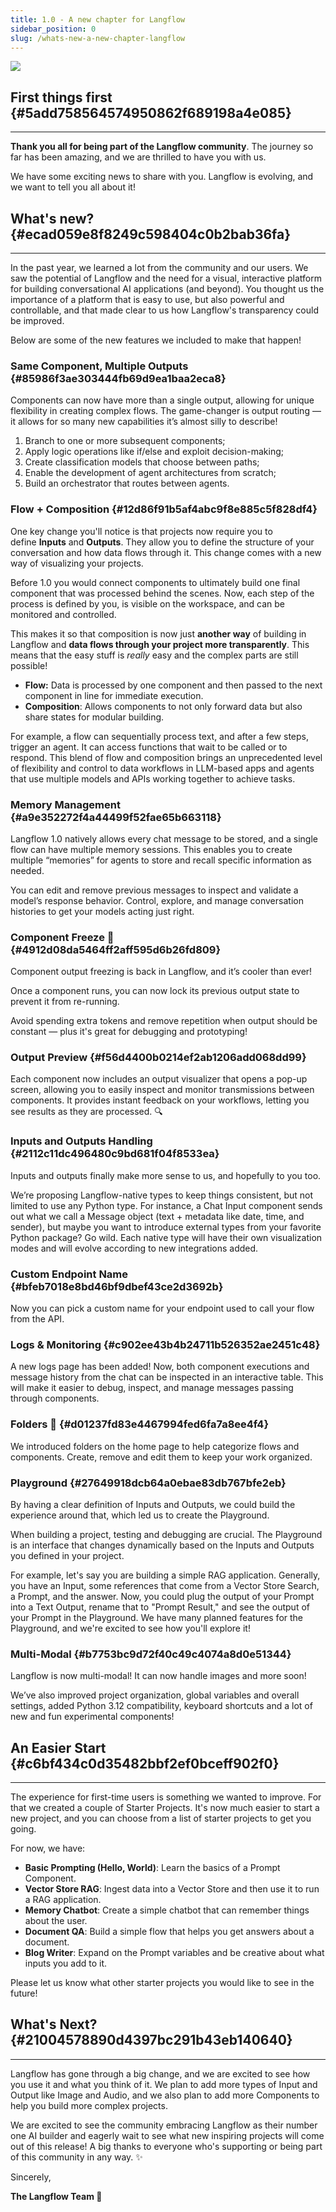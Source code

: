 ```yaml
---
title: 1.0 - A new chapter for Langflow
sidebar_position: 0
slug: /whats-new-a-new-chapter-langflow
---
```




![](./1143907392.png)


## First things first {#5add758564574950862f689198a4e085}


---


**Thank you all for being part of the Langflow community**. The journey so far has been amazing, and we are thrilled to have you with us.


We have some exciting news to share with you. Langflow is evolving, and we want to tell you all about it!


## What's new? {#ecad059e8f8249c598404c0b2bab36fa}


---


In the past year, we learned a lot from the community and our users. We saw the potential of Langflow and the need for a visual, interactive platform for building conversational AI applications (and beyond). You thought us the importance of a platform that is easy to use, but also powerful and controllable, and that made clear to us how Langflow's transparency could be improved.


Below are some of the new features we included to make that happen!


### Same Component, Multiple Outputs {#85986f3ae303444fb69d9ea1baa2eca8}


Components can now have more than a single output, allowing for unique flexibility in creating complex flows. The game-changer is output routing — it allows for so many new capabilities it’s almost silly to describe!

1. Branch to one or more subsequent components;
2. Apply logic operations like if/else and exploit decision-making;
3. Create classification models that choose between paths;
4. Enable the development of agent architectures from scratch;
5. Build an orchestrator that routes between agents.

### Flow + Composition {#12d86f91b5af4abc9f8e885c5f828df4}


One key change you'll notice is that projects now require you to define **Inputs** and **Outputs**. They allow you to define the structure of your conversation and how data flows through it. This change comes with a new way of visualizing your projects.


Before 1.0 you would connect components to ultimately build one final component that was processed behind the scenes. Now, each step of the process is defined by you, is visible on the workspace, and can be monitored and controlled.


This makes it so that composition is now just **another way** of building in Langflow and **data flows through your project more transparently**. This means that the easy stuff is _really_ easy and the complex parts are still possible!

- **Flow:** Data is processed by one component and then passed to the next component in line for immediate execution.
- **Composition**: Allows components to not only forward data but also share states for modular building.

For example, a flow can sequentially process text, and after a few steps, trigger an agent. It can access functions that wait to be called or to respond. This blend of flow and composition brings an unprecedented level of flexibility and control to data workflows in LLM-based apps and agents that use multiple models and APIs working together to achieve tasks.


### Memory Management {#a9e352272f4a44499f52fae65b663118}


Langflow 1.0 natively allows every chat message to be stored, and a single flow can have multiple memory sessions. This enables you to create multiple “memories” for agents to store and recall specific information as needed.


You can edit and remove previous messages to inspect and validate a model’s response behavior. Control, explore, and manage conversation histories to get your models acting just right.


### Component Freeze 🥶 {#4912d08da5464ff2aff595d6b26fd809}


Component output freezing is back in Langflow, and it’s cooler than ever!


Once a component runs, you can now lock its previous output state to prevent it from re-running.


Avoid spending extra tokens and remove repetition when output should be constant — plus it's great for debugging and prototyping!


### Output Preview {#f56d4400b0214ef2ab1206add068dd99}


Each component now includes an output visualizer that opens a pop-up screen, allowing you to easily inspect and monitor transmissions between components. It provides instant feedback on your workflows, letting you see results as they are processed. 🔍


### Inputs and Outputs Handling {#2112c11dc496480c9bd681f04f8533ea}


Inputs and outputs finally make more sense to us, and hopefully to you too.


We’re proposing Langflow-native types to keep things consistent, but not limited to use any Python type. For instance, a Chat Input component sends out what we call a Message object (text + metadata like date, time, and sender), but maybe you want to introduce external types from your favorite Python package? Go wild. Each native type will have their own visualization modes and will evolve according to new integrations added.


### Custom Endpoint Name {#bfeb7018e8bd46bf9dbef43ce2d3692b}


Now you can pick a custom name for your endpoint used to call your flow from the API.


### Logs & Monitoring {#c902ee43b4b24711b526352ae2451c48}


A new logs page has been added! Now, both component executions and message history from the chat can be inspected in an interactive table. This will make it easier to debug, inspect, and manage messages passing through components.


### Folders 📁 {#d01237fd83e4467994fed6fa7a8ee4f4}


We introduced folders on the home page to help categorize flows and components. Create, remove and edit them to keep your work organized.


### Playground {#27649918dcb64a0ebae83db767bfe2eb}


By having a clear definition of Inputs and Outputs, we could build the experience around that, which led us to create the Playground. 


When building a project, testing and debugging are crucial. The Playground is an interface that changes dynamically based on the Inputs and Outputs you defined in your project.


For example, let's say you are building a simple RAG application. Generally, you have an Input, some references that come from a Vector Store Search, a Prompt, and the answer. Now, you could plug the output of your Prompt into a Text Output, rename that to "Prompt Result," and see the output of your Prompt in the Playground. We have many planned features for the Playground, and we're excited to see how you'll explore it!


### Multi-Modal {#b7753bc9d72f40c49c4074a8d0e51344}


Langflow is now multi-modal! It can now handle images and more soon!


We’ve also improved project organization, global variables and overall settings, added Python 3.12 compatibility, keyboard shortcuts and a lot of new and fun experimental components!


## An Easier Start {#c6bf434c0d35482bbf2ef0bceff902f0}


---


The experience for first-time users is something we wanted to improve. For that we created a couple of Starter Projects. It's now much easier to start a new project, and you can choose from a list of starter projects to get you going.


For now, we have:

- **Basic Prompting (Hello, World)**: Learn the basics of a Prompt Component.
- **Vector Store RAG**: Ingest data into a Vector Store and then use it to run a RAG application.
- **Memory Chatbot**: Create a simple chatbot that can remember things about the user.
- **Document QA**: Build a simple flow that helps you get answers about a document.
- **Blog Writer**: Expand on the Prompt variables and be creative about what inputs you add to it.

Please let us know what other starter projects you would like to see in the future!


## What's Next? {#21004578890d4397bc291b43eb140640}


---


Langflow has gone through a big change, and we are excited to see how you use it and what you think of it. We plan to add more types of Input and Output like Image and Audio, and we also plan to add more Components to help you build more complex projects.


We are excited to see the community embracing Langflow as their number one AI builder and eagerly wait to see what new inspiring projects will come out of this release! A big thanks to everyone who's supporting or being part of this community in any way. ✨


Sincerely,


**The Langflow Team 🚀**

